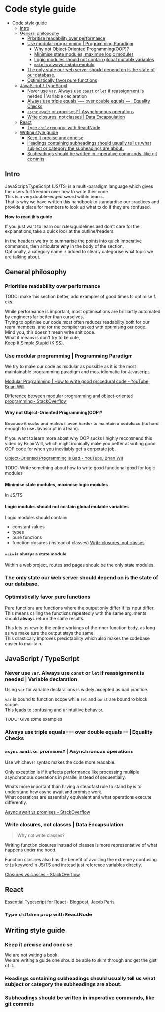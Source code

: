 # Code style guide

- [Code style guide](#code-style-guide)
  - [Intro](#intro)
  - [General philosophy](#general-philosophy)
    - [Prioritise readability over performance](#prioritise-readability-over-performance)
    - [Use modular programming | Programming Paradigm](#use-modular-programming--programming-paradigm)
      - [Why not Object-Oriented Programming(OOP)?](#why-not-object-oriented-programmingoop)
      - [Minimise state modules, maximise logic modules](#minimise-state-modules-maximise-logic-modules)
      - [Logic modules should not contain global mutable variables](#logic-modules-should-not-contain-global-mutable-variables)
      - [`main` is always a state module](#main-is-always-a-state-module)
    - [The only state our web server should depend on is the state of our database.](#the-only-state-our-web-server-should-depend-on-is-the-state-of-our-database)
    - [Optimistically favor pure functions](#optimistically-favor-pure-functions)
  - [JavaScript / TypeScript](#javascript--typescript)
    - [Never use `var`. Always use `const` or `let` if reassignment is needed | Variable declaration](#never-use-var-always-use-const-or-let-if-reassignment-is-needed--variable-declaration)
    - [Always use triple equals `===` over double equals `==` | Equality Checks](#always-use-triple-equals--over-double-equals---equality-checks)
    - [`async` `await` or promises? | Asynchronous operations](#async-await-or-promises--asynchronous-operations)
    - [Write closures, not classes | Data Encapsulation](#write-closures-not-classes--data-encapsulation)
  - [React](#react)
    - [Type `children` prop with ReactNode](#type-children-prop-with-reactnode)
  - [Writing style guide](#writing-style-guide)
    - [Keep it precise and concise](#keep-it-precise-and-concise)
    - [Headings containing subheadings should usually tell us what subject or category the subheadings are about.](#headings-containing-subheadings-should-usually-tell-us-what-subject-or-category-the-subheadings-are-about)
    - [Subheadings should be written in imperative commands, like git commits](#subheadings-should-be-written-in-imperative-commands-like-git-commits)

## Intro

JavaScript/TypeScript (JS/TS) is a multi-paradigm language which gives the users full freedom over how to write their code.\
This is a very double-edged sword within teams.\
That is why we have written this handbook to standardise our practices and provide a place for members to look up what to do if they are confused.

**How to read this guide**

If you just want to learn our rules/guidelines and don't care for the explanations,
take a quick look at the outline/headers.

In the headers we try to summarise the points into quick imperative commands,
then articulate **why** in the body of the section.\
Optionally, a category name is added to clearly categorise what topic we are talking about.

## General philosophy

### Prioritise readability over performance

TODO: make this section better, add examples of good times to optimise f. eks.

While performance is important, most optimisations are brilliantly automated by engineers far better than ourselves.\
Trying to optimise our code most often reduces readability both for our team members,
and for the compiler tasked with optimising our code.\
Mind you, this doesn't mean write shit code.\
What it means is don't try to be cute,\
Keep It Simple Stupid (KISS).

### Use modular programming | Programming Paradigm

We try to make our code as modular as possible as it is the most maintainable programming paradigm and most idiomatic for Javascript.

[Modular Programming | How to write good procedural code - YouTube, Brian Will](https://www.youtube.com/watch?v=0iyB0_qPvWk)

[Difference between modular programming and object-oriented programming - StackOverflow](https://stackoverflow.com/questions/18034683/what-is-the-big-difference-between-modular-and-object-oriented-programming)

<!--
In the end, paradigms are tools for solving the problem of writing programs.\
This requires understanding the problem you are trying to solve and using the best possible solution.\
**Most** programs is about transforming data from one shape to another.\
So emulating that behavior in the structure of our code is most beneficial
-->

#### Why not Object-Oriented Programming(OOP)?

Because it sucks and makes it even harder to maintain a codebase (its hard enough to use Javascript in a team).

If you want to learn more about why OOP sucks I highly recommend this video by Brian Will,
which might ironically make you better at writing good OOP code for when you inevitably get a corporate job.

[Object-Oriented Programming is Bad - YouTube, Brian Wil](https://youtu.be/QM1iUe6IofM)

TODO: Write something about how to write good functional good for logic modules

#### Minimise state modules, maximise logic modules

In JS/TS

#### Logic modules should not contain global mutable variables

Logic modules should contain:

- constant values
- types
- pure functions
- function closures (instead of classes) [Write closures, not classes](#write-closures-not-classes)

#### `main` is always a state module

Within a web project, routes and pages should be the only state modules.

### The only state our web server should depend on is the state of our database.

### Optimistically favor pure functions

Pure functions are functions where the output only differ if its input differ.\
This means calling the functions repeatedly with the same arguments should **always** return the same results.

This lets us rewrite the entire workings of the inner function body,
as long as we make sure the output stays the same.\
This drastically improves predictability which also makes the codebase easier to maintain.

<!-- Called out by linter -->

## JavaScript / TypeScript

### Never use `var`. Always use `const` or `let` if reassignment is needed | Variable declaration

Using `var` for variable declarations is widely accepted as bad practice.

`var` is bound to function scope while `let` and `const` are bound to block scope.\
This leads to confusing and unintuitive behavior.

TODO: Give some examples

### Always use triple equals `===` over double equals `==` | Equality Checks

### `async` `await` or promises? | Asynchronous operations

Use whichever syntax makes the code more readable.

Only exception is if it affects performance like processing multiple asynchronous operations in parallel instead of sequentially.

Whats more important than having a steadfast rule to stand by is to understand how async await and promise work.\
What operations are essentially equivalent and what operations execute differently.

[Async await vs promises - StackOverflow](https://stackoverflow.com/questions/53057110/difference-of-using-async-await-vs-promises)

### Write closures, not classes | Data Encapsulation
<!-- Not called out by linter -->
> Why not write classes?

Writing function closures instead of classes is more representative of what happens under the hood.

Function closures also has the benefit of avoiding the extremely confusing `this` keyword in JS/TS and instead just reference variables directly.

[Closures vs classes - StackOverflow](https://stackoverflow.com/questions/71670779/closures-vs-classes-in-modern-javascript)

## React

[Essential Typescript for React - Blogpost, Jacob Paris](https://www.jacobparis.com/content/react-ts)

### Type `children` prop with ReactNode

## Writing style guide

### Keep it precise and concise

We are not writing a book.\
We are writing a guide one should be able to skim through and get the gist of it.

### Headings containing subheadings should usually tell us what subject or category the subheadings are about.

### Subheadings should be written in imperative commands, like git commits
